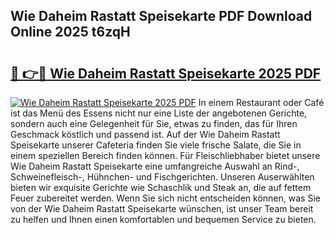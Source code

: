 ## Wie Daheim Rastatt Speisekarte PDF Download Online 2025 t6zqH

# <h2><a href="http://gc5vxa.nevu.top/?p=Wie+Daheim+Rastatt+Speisekarte">🔗 👉🔴 Wie Daheim Rastatt Speisekarte 2025 PDF</a></h2>

[![Wie Daheim Rastatt Speisekarte 2025 PDF](https://i.imgur.com/dBaPXMq.png)](http://gc5vxa.nevu.top/?p=Wie+Daheim+Rastatt+Speisekarte)
In einem Restaurant oder Café ist das Menü des Essens nicht nur eine Liste der angebotenen Gerichte, sondern auch eine Gelegenheit für Sie, etwas zu finden, das für Ihren Geschmack köstlich und passend ist. Auf der Wie Daheim Rastatt Speisekarte unserer Cafeteria finden Sie viele frische Salate, die Sie in einem speziellen Bereich finden können. Für Fleischliebhaber bietet unsere Wie Daheim Rastatt Speisekarte eine umfangreiche Auswahl an Rind-, Schweinefleisch-, Hühnchen- und Fischgerichten. Unseren Auserwählten bieten wir exquisite Gerichte wie Schaschlik und Steak an, die auf fettem Feuer zubereitet werden. Wenn Sie sich nicht entscheiden können, was Sie von der Wie Daheim Rastatt Speisekarte wünschen, ist unser Team bereit zu helfen und Ihnen einen komfortablen und bequemen Service zu bieten.
